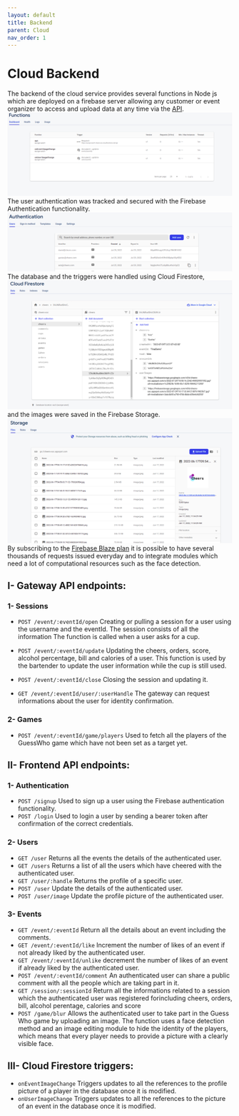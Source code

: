 ```yaml
---
layout: default
title: Backend
parent: Cloud
nav_order: 1
---
```


# Cloud Backend

The backend of the cloud service provides several functions in Node js which are deployed on a firebase server allowing any customer or event organizer to access and upload data at any time via the [API](https://europe-west1-cheers-soc.cloudfunctions.net/api). 
![functions](../../../assets/images/functions.png)
The user authentication was tracked and secured with the Firebase Authentication functionality. 
![authentication](../../../assets/images/authentication.png)
The database and the triggers were handled using Cloud Firestore,
![firestore](../../../assets/images/firestore.png)
and the images were saved in the Firebase Storage.
![storage](../../../assets/images/storage.png)
By subscribing to the [Firebase Blaze plan](https://firebase.google.com/pricing) it is possible to have several thousands of requests issued everyday and to integrate modules which need a lot of computational resources such as the face detection. 

## I- Gateway API endpoints: 
### 1- Sessions
- `POST /event/:eventId/open` 
      Creating or pulling a session for a user using the username and the eventId. The session consists of all the information The function is called when a user asks for a cup.
      
- `POST /event/:eventId/update` 
      Updating the cheers, orders, score, alcohol percentage, bill and calories of a user. This function is used by the bartender to update the user information while the cup is still used.
      
- `POST /event/:eventId/close` 
      Closing the session and updating it.
      
- `GET /event/:eventId/user/:userHandle` 
      The gateway can request informations about the user for identity confirmation.
      
### 2- Games
- `POST /event/:eventId/game/players` 
    Used to fetch all the players of the GuessWho game which have not been set as a target yet.


## II- Frontend API endpoints: 
### 1- Authentication
- `POST /signup` 
    Used to sign up a user using the Firebase authentication functionality.
- `POST /login` 
    Used to login a user by sending a bearer token after confirmation of the correct credentials.
    
### 2- Users
- `GET /user` 
      Returns all the events the details of the authenticated user.
- `GET /users` 
      Returns a list of all the users which have cheered with the authenticated user.
- `GET /user/:handle` 
      Returns the profile of a specific user.
- `POST /user` 
      Update the details of the authenticated user.
- `POST /user/image` 
      Update the profile picture of the authenticated user.

### 3- Events
- `GET /event/:eventId` 
  Return all the details about an event including the comments.
- `GET /event/:eventId/like` 
  Increment the number of likes of an event if not already liked by the authenticated user.
- `GET /event/:eventId/unlike` 
  decrement the number of likes of an event if already liked by the authenticated user.
- `POST /event/:eventId/comment` 
  An authenticated user can share a public comment with all the people which are taking part in it. 
- `GET /session/:sessionId` 
  Return all the informations related to a session which the authenticated user was registered forincluding cheers, orders, bill, alcohol perentage, calories and score
- `POST /game/blur` 
  Allows the authenticated user to take part in the Guess Who game by uploading an image. The function uses a face detection method and an image editing module to hide the identity of the players, which means that every player needs to provide a picture with a clearly visible face.
  
## III- Cloud Firestore triggers: 
- `onEventImageChange`
  Triggers updates to all the references to the profile picture of a player in the database once it is modified.
- `onUserImageChange`
  Triggers updates to all the references to the picture of an event in the database once it is modified.
